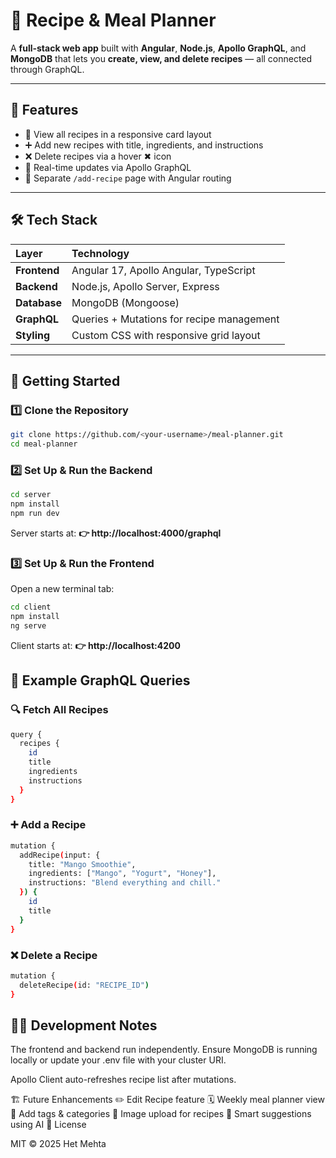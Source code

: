 # 🥗 Recipe & Meal Planner

A **full-stack web app** built with **Angular**, **Node.js**, **Apollo GraphQL**, and **MongoDB** that lets you **create, view, and delete recipes** — all connected through GraphQL.

---

## 🚀 Features

- 🧾 View all recipes in a responsive card layout  
- ➕ Add new recipes with title, ingredients, and instructions  
- ❌ Delete recipes via a hover ✖ icon  
- 🔄 Real-time updates via Apollo GraphQL  
- 🧭 Separate `/add-recipe` page with Angular routing  

---

## 🛠️ Tech Stack

| Layer | Technology |
|:------|:------------|
| **Frontend** | Angular 17, Apollo Angular, TypeScript |
| **Backend** | Node.js, Apollo Server, Express |
| **Database** | MongoDB (Mongoose) |
| **GraphQL** | Queries + Mutations for recipe management |
| **Styling** | Custom CSS with responsive grid layout |

---



## 🚀 Getting Started

### 1️⃣ Clone the Repository

```bash
git clone https://github.com/<your-username>/meal-planner.git
cd meal-planner
```

### 2️⃣ Set Up & Run the Backend
```bash
cd server
npm install
npm run dev
```

Server starts at:
**👉 http://localhost:4000/graphql**

### 3️⃣ Set Up & Run the Frontend

Open a new terminal tab:
```bash
cd client
npm install
ng serve
```

Client starts at:
**👉 http://localhost:4200**

## 🧠 Example GraphQL Queries
### 🔍 Fetch All Recipes
```bash
query {
  recipes {
    id
    title
    ingredients
    instructions
  }
}
```

### ➕ Add a Recipe
```bash
mutation {
  addRecipe(input: {
    title: "Mango Smoothie",
    ingredients: ["Mango", "Yogurt", "Honey"],
    instructions: "Blend everything and chill."
  }) {
    id
    title
  }
}
```

### ❌ Delete a Recipe
```bash
mutation {
  deleteRecipe(id: "RECIPE_ID")
}
```


## 🧑‍💻 Development Notes
The frontend and backend run independently.
Ensure MongoDB is running locally or update your .env file with your cluster URI.

Apollo Client auto-refreshes recipe list after mutations.

🏗️ Future Enhancements
✏️ Edit Recipe feature
🗓️ Weekly meal planner view
🔖 Add tags & categories
📸 Image upload for recipes
🧠 Smart suggestions using AI
📜 License

MIT © 2025 Het Mehta

